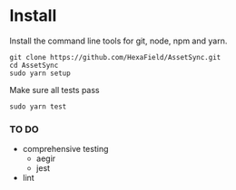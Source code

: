 # Install

Install the command line tools for git, node, npm and yarn.

```
git clone https://github.com/HexaField/AssetSync.git
cd AssetSync
sudo yarn setup
```

Make sure all tests pass
```
sudo yarn test
```

### TO DO

* comprehensive testing
  * aegir
  * jest
* lint